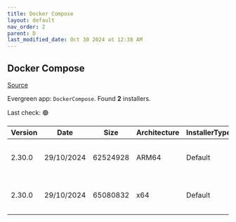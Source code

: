 ```yaml
---
title: Docker Compose
layout: default
nav_order: 2
parent: D
last_modified_date: Oct 30 2024 at 12:38 AM
---
```


## Docker Compose

[Source](https://github.com/docker/compose)

Evergreen app: `DockerCompose`. Found **2** installers.

Last check: 🟢

| Version | Date       | Size     | Architecture | InstallerType | Type | URI                                                                                                                                                                                              |
| ------- | ---------- | -------- | ------------ | ------------- | ---- | ------------------------------------------------------------------------------------------------------------------------------------------------------------------------------------------------ |
| 2.30.0  | 29/10/2024 | 62524928 | ARM64        | Default       | exe  | [https://github.com/docker/compose/releases/download/v2.30.0/docker-compose-windows-aarch64.exe](https://github.com/docker/compose/releases/download/v2.30.0/docker-compose-windows-aarch64.exe) |
| 2.30.0  | 29/10/2024 | 65080832 | x64          | Default       | exe  | [https://github.com/docker/compose/releases/download/v2.30.0/docker-compose-windows-x86_64.exe](https://github.com/docker/compose/releases/download/v2.30.0/docker-compose-windows-x86_64.exe)   |
